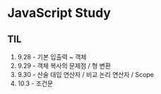 # JavaScript Study

## TIL
1. 9.28 - 기본 입출력 ~ 객체
2. 9.29 - 객체 복사의 문제점 / 형 변환
3. 9.30 - 산술 대입 연산자 / 비교 논리 연산자 / Scope
4. 10.3 - 조건문